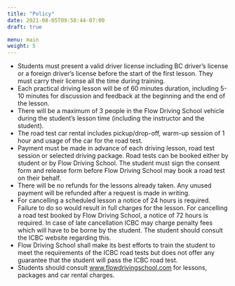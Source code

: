 ```yaml
---
title: "Policy"
date: 2021-08-05T09:58:44-07:00
draft: true

menu: main
weight: 5
---
```



- Students must present a valid driver license including BC driver’s license or a foreign driver’s license before the start of the first lesson. They must carry their license all the time during training.
- Each practical driving lesson will be of 60 minutes duration, including 5-10 minutes for discussion and feedback at the beginning and the end of the lesson.
- There will be a maximum of 3 people in the Flow Driving School vehicle during the student’s lesson time (including the instructor and the  student).
- The road test car rental includes pickup/drop-off, warm-up session of 1 hour and usage of the car for the road test.
- Payment must be made in advance of each driving lesson, road test session or selected driving package.
Road tests can be booked either by student or by Flow Driving School. The student must sign the consent form and release form before Flow Driving School may book a road test on their behalf.
- There will be no refunds for the lessons already taken. Any unused payment will be refunded after a request is made in writing.
- For cancelling a scheduled lesson a notice of 24 hours is required. Failure to do so would result in full charges for the lesson. For cancelling a road test booked by Flow Driving School, a notice of 72 hours is required. In case of late cancellation ICBC may charge penalty fees which will have to be borne by the student. The student should consult the ICBC website regarding this.
- Flow Driving School shall make its best efforts to train the student to meet the requirements of the ICBC road tests but does not offer any guarantee that the student will pass the ICBC road test.
- Students should consult www.flowdrivingschool.com for lessons, packages and car rental charges.

